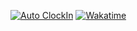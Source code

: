 [![Auto ClockIn](https://github.com/langningchen/Coding/actions/workflows/Auto%20ClockIn.yml/badge.svg?branch=main)](https://github.com/langningchen/Coding/actions/workflows/Auto%20ClockIn.yml)
[![Wakatime](https://wakatime.com/badge/github/langningchen/Coding.svg)](https://wakatime.com/badge/github/langningchen/Coding)
